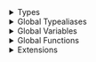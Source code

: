 <details>
<summary>Types</summary>

  - [Banner](/Documentation/Banner/Banner)
  - [BannerCloseType](/Documentation/Banner/BannerCloseType)
  - [BannerLandingType](/Documentation/Banner/BannerLandingType)
  - [BannerPolicy](/Documentation/Banner/BannerPolicy)
  - [BannerPolicyItemModel](/Documentation/Banner/BannerPolicyItemModel)
  - [BannerPolicyItemModel.CodingKeys](/Documentation/Banner/BannerPolicyItemModel.CodingKeys)
  - [BannerPolicyState](/Documentation/Banner/BannerPolicyState)
  - [DefaultBannerPolicyItem](/Documentation/Banner/DefaultBannerPolicyItem)
  - [DefaultBannerPolicyItem.Content](/Documentation/Banner/DefaultBannerPolicyItem.Content)
  - [DefaultBannerView](/Documentation/Banner/DefaultBannerView)
  - [Heap](/Documentation/Banner/Heap)
  - [PopupBannerPolicyItem](/Documentation/Banner/PopupBannerPolicyItem)
  - [PopupBannerPolicyItem.Content](/Documentation/Banner/PopupBannerPolicyItem.Content)
  - [PopupBannerView](/Documentation/Banner/PopupBannerView)
  - [PriorityQueue](/Documentation/Banner/PriorityQueue)

</details>

<details>
<summary>Global Typealiases</summary>

  - [DefaultBannerPolicy](/Documentation/Banner/DefaultBannerPolicy)
  - [LocalBannerPolicy](/Documentation/Banner/LocalBannerPolicy)
  - [PopupBannerPolicy](/Documentation/Banner/PopupBannerPolicy)

</details>

<details>
<summary>Global Variables</summary>

  - [dataSource](/Documentation/Banner/dataSource)
  - [instance](/Documentation/Banner/instance)
  - [landingPublisher](/Documentation/Banner/landingPublisher)
  - [state](/Documentation/Banner/state)

</details>

<details>
<summary>Global Functions</summary>

  - [buildDefaultBannerView(category:)](/Documentation/Banner/buildDefaultBannerView\(category_\))
  - [fetch()](/Documentation/Banner/fetch\(\))
  - [getBannerPolicy()](/Documentation/Banner/getBannerPolicy\(\))
  - [start()](/Documentation/Banner/start\(\))

</details>

<details>
<summary>Extensions</summary>

  - [PopupBannerPolicy](/Documentation/Banner/PopupBannerPolicy)

</details>
